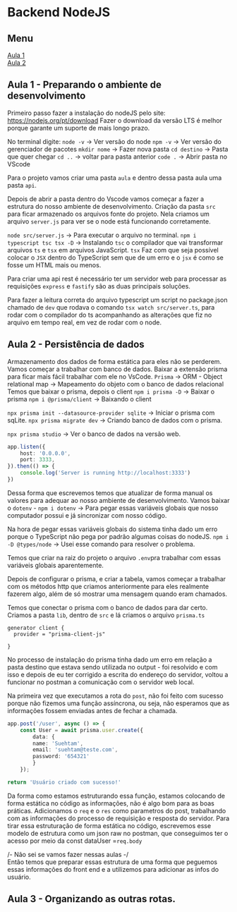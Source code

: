 # Backend NodeJS

## Menu
[Aula 1](#aula-1---preparando-o-ambiente-de-desenvolvimento)    
[Aula 2](#aula-2---persistência-de-dados)    


## Aula 1 - Preparando o ambiente de desenvolvimento
Primeiro passo fazer a instalação do nodeJS pelo site: https://nodejs.org/pt/download
Fazer o download da versão LTS é melhor porque garante um suporte de mais longo prazo. 

No terminal digite:
`node -v` -> Ver versão do node
`npm -v` -> Ver versão do gerenciador de pacotes
`mkdir nome` -> Fazer nova pasta
`cd destino` -> Pasta que quer chegar
`cd ..` -> voltar para pasta anterior
`code .` -> Abrir pasta no VScode

Para o projeto vamos criar uma pasta `aula` e dentro dessa pasta aula uma pasta `api`.

Depois de abrir a pasta dentro do Vscode vamos começar a fazer a estrutura do nosso ambiente de desenvolvimento.
Criação da pasta `src` para ficar armazenado os arquivos fonte do projeto.
Nela criamos um arquivo `server.js` para ver se o node está funcionando corretamente.

`node src/server.js` -> Para executar o arquivo no terminal.
`npm i typescript tsc tsx -D` -> Instalando `tsc` o compilador que vai transformar arquivos `ts` e `tsx` em arquivos JavaScript. `tsx` Faz com que seja possível colocar o `JSX` dentro do TypeScript sem que de um erro e o `jsx` é como se fosse um HTML mais ou menos. 

Para criar uma api rest é necessário ter um servidor web para processar as requisições `express` e `fastify` são as duas principais soluções.

Para fazer a leitura correta do arquivo typescript um script no package.json chamado de `dev` que rodava o comando `tsx watch src/server.ts`, para rodar com o compilador do ts acompanhando as alterações que fiz no arquivo em tempo real, em vez de rodar com o node.

## Aula 2 - Persistência de dados
Armazenamento dos dados de forma estática para eles não se perderem. 
Vamos começar a trabalhar com banco de dados. 
Baixar a extensão prisma para ficar mais fácil trabalhar com ele no VsCode.
`Prisma` -> ORM - Object relational map -> Mapeamento do objeto com o banco de dados relacional
Temos que baixar o prisma, depois o client
`npm i prisma -D` -> Baixar o prisma
`npm i @prisma/client` -> Baixando o client

`npx prisma init --datasource-provider sqlite` -> Iniciar o prisma com sqLite.
`npx prisma migrate dev` -> Criando banco de dados com o prisma.

`npx prisma studio` -> Ver o banco de dados na versão web.

```ts
app.listen({
    host: '0.0.0.0',
    port: 3333,
}).then(() => {
    console.log('Server is running http://localhost:3333')
}) 
```
Dessa forma que escrevemos temos que atualizar de forma manual os valores para adequar ao nosso ambiente de desenvolvimento.
Vamos baixar o `dotenv` - `npm i dotenv` -> Para pegar essas variáveis globais que nosso computador possui e já sincronizar com nosso código.

Na hora de pegar essas variáveis globais do sistema tinha dado um erro porque o TypeScript não pega por padrão algumas coisas do nodeJS.
`npm i -D @types/node` -> Usei esse comando para resolver o problema.

Temos que criar na raiz do projeto o arquivo `.env`pra trabalhar com essas variáveis globais aparentemente. 

Depois de configurar o prisma, e criar a tabela, vamos começar a trabalhar com os métodos http que criamos anteriormente para eles realmente fazerem algo, além de só mostrar uma mensagem quando eram chamados.

Temos que conectar o prisma com o banco de dados para dar certo.
Criamos a pasta `lib`, dentro de `src` e lá criamos o arquivo `prisma.ts`

```prisma
generator client {
  provider = "prisma-client-js"
  
}
```
No processo de instalação do prisma tinha dado um erro em relação a pasta destino que estava sendo utilizada no output - foi resolvido e com isso e depois de eu ter corrigido a escrita do endereço do servidor, voltou a funcionar no postman a comunicação com o servidor web local.

Na primeira vez que executamos a rota do `post`, não foi feito com sucesso porque não fizemos uma função assíncrona, ou seja, não esperamos que as informações fossem enviadas antes de fechar a chamada.


```ts
app.post('/user', async () => {
    const User = await prisma.user.create({
        data: {
        name: 'Suehtam',
        email: 'suehtam@teste.com',
        password: '654321'
        }
    });

return 'Usuário criado com sucesso!'
```
Da forma como estamos estruturando essa função, estamos colocando de forma estática no código as informações, não é algo bom para as boas práticas.
Adicionamos o `req` e o `res` como parametros do post, trabalhando com as informações do processo de requisição e resposta do servidor.
Para tirar essa estruturação de forma estática no código, escrevemos esse modelo de estrutura como um json raw no postman, que conseguimos ter o acesso por meio da const dataUser =`req.body`

/- Não sei se vamos fazer nessas aulas -/   
Então temos que preparar essas estrutura de uma forma que peguemos essas informações do front end e a utilizemos para adicionar as infos do usuário.

## Aula 3 - Organizando as outras rotas.
